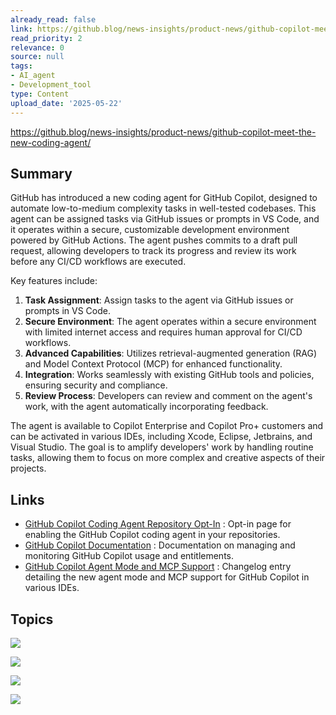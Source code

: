 ```yaml
---
already_read: false
link: https://github.blog/news-insights/product-news/github-copilot-meet-the-new-coding-agent/
read_priority: 2
relevance: 0
source: null
tags:
- AI_agent
- Development_tool
type: Content
upload_date: '2025-05-22'
---
```


https://github.blog/news-insights/product-news/github-copilot-meet-the-new-coding-agent/
## Summary

GitHub has introduced a new coding agent for GitHub Copilot, designed to automate low-to-medium complexity tasks in well-tested codebases. This agent can be assigned tasks via GitHub issues or prompts in VS Code, and it operates within a secure, customizable development environment powered by GitHub Actions. The agent pushes commits to a draft pull request, allowing developers to track its progress and review its work before any CI/CD workflows are executed.

Key features include:

1. **Task Assignment**: Assign tasks to the agent via GitHub issues or prompts in VS Code.
2. **Secure Environment**: The agent operates within a secure environment with limited internet access and requires human approval for CI/CD workflows.
3. **Advanced Capabilities**: Utilizes retrieval-augmented generation (RAG) and Model Context Protocol (MCP) for enhanced functionality.
4. **Integration**: Works seamlessly with existing GitHub tools and policies, ensuring security and compliance.
5. **Review Process**: Developers can review and comment on the agent's work, with the agent automatically incorporating feedback.

The agent is available to Copilot Enterprise and Copilot Pro+ customers and can be activated in various IDEs, including Xcode, Eclipse, Jetbrains, and Visual Studio. The goal is to amplify developers' work by handling routine tasks, allowing them to focus on more complex and creative aspects of their projects.
## Links

- [GitHub Copilot Coding Agent Repository Opt-In](http://gh.io/copilot-coding-agent-repository-opt-in) : Opt-in page for enabling the GitHub Copilot coding agent in your repositories.
- [GitHub Copilot Documentation](https://docs.github.com/en/copilot/managing-copilot/monitoring-usage-and-entitlements/about-premium-requests) : Documentation on managing and monitoring GitHub Copilot usage and entitlements.
- [GitHub Copilot Agent Mode and MCP Support](https://github.blog/changelog/2025-05-19-agent-mode-and-mcp-support-for-copilot-in-jetbrains-eclipse-and-xcode-now-in-public-preview/) : Changelog entry detailing the new agent mode and MCP support for GitHub Copilot in various IDEs.

## Topics

![](topics/Tool/GitHub%20Copilot)

![](topics/Concept/Model%20Context%20Protocol%20MCP)

![](topics/Concept/Agentic%20AI)

![](topics/Concept/Retrieval%20Augmented%20Generation%20RAG)